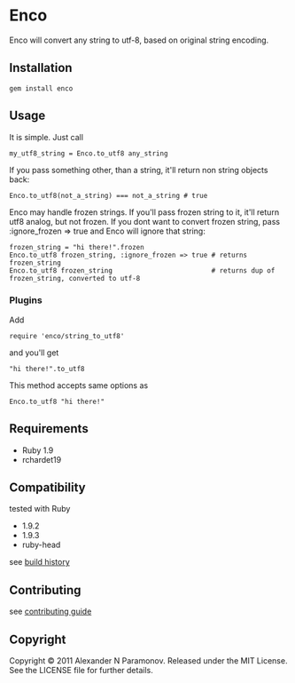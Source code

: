 Enco
==========
Enco will convert any string to utf-8, based on original string encoding.

Installation
------------
    gem install enco

Usage
-----
It is simple. Just call

    my_utf8_string = Enco.to_utf8 any_string

If you pass something other, than a string, it'll return non string objects back:

    Enco.to_utf8(not_a_string) === not_a_string # true

Enco may handle frozen strings.
If you'll pass frozen string to it, it'll return utf8 analog, but not frozen.
If you dont want to convert frozen string, pass :ignore_frozen => true and Enco will ignore that string:

    frozen_string = "hi there!".frozen
    Enco.to_utf8 frozen_string, :ignore_frozen => true # returns frozen_string
    Enco.to_utf8 frozen_string                         # returns dup of frozen_string, converted to utf-8

### Plugins
Add

    require 'enco/string_to_utf8'

and you'll get

    "hi there!".to_utf8
This method accepts same options as

    Enco.to_utf8 "hi there!"


Requirements
------------

* Ruby 1.9
* rchardet19

Compatibility
-------------
tested with Ruby

* 1.9.2
* 1.9.3
* ruby-head

see [build history](http://travis-ci.org/#!/AlexParamonov/enco/builds)

Contributing
-------------
see [contributing guide](http://github.com/AlexParamonov/enco/blob/master/CONTRIBUTING.md)

Copyright
---------
Copyright © 2011 Alexander N Paramonov.
Released under the MIT License. See the LICENSE file for further details.